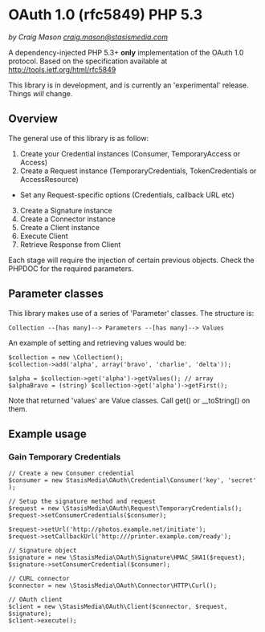 OAuth 1.0 (rfc5849) PHP 5.3
===========================

*by Craig Mason <craig.mason@stasismedia.com>*

A dependency-injected PHP 5.3+ **only** implementation of the OAuth 1.0 protocol.
Based on the specification available at http://tools.ietf.org/html/rfc5849

This library is in development, and is currently an 'experimental' release.
Things _will_ change.


Overview
--------

The general use of this library is as follow:

1. Create your Credential instances (Consumer, TemporaryAccess or Access)
2. Create a Request instance (TemporaryCredentials, TokenCredentials or AccessResource)
  * Set any Request-specific options (Credentials, callback URL etc)
3. Create a Signature instance
4. Create a Connector instance
5. Create a Client instance
6. Execute Client
7. Retrieve Response from Client

Each stage will require the injection of certain previous objects. Check the PHPDOC
for the required parameters.


Parameter classes
-----------------

This library makes use of a series of 'Parameter' classes. The structure is:

    Collection --[has many]--> Parameters --[has many]--> Values

An example of setting and retrieving values would be:

    $collection = new \Collection();
    $collection->add('alpha', array('bravo', 'charlie', 'delta'));

    $alpha = $collection->get('alpha')->getValues(); // array
    $alphaBravo = (string) $collection->get('alpha')->getFirst();

Note that returned 'values' are Value classes. Call get() or __toString() on them.


Example usage
-------------

### Gain Temporary Credentials

    // Create a new Consumer credential
    $consumer = new StasisMedia\OAuth\Credential\Consumer('key', 'secret' );

    // Setup the signature method and request
    $request = new \StasisMedia\OAuth\Request\TemporaryCredentials();
    $request->setConsumerCredentials($consumer);

    $request->setUrl('http://photos.example.net/initiate');
    $request->setCallbackUrl('http:///printer.example.com/ready');

    // Signature object
    $signature = new \StasisMedia\OAuth\Signature\HMAC_SHA1($request);
    $signature->setConsumerCredential($consumer);

    // CURL connector
    $connector = new \StasisMedia\OAuth\Connector\HTTP\Curl();

    // OAuth client
    $client = new \StasisMedia\OAuth\Client($connector, $request, $signature);
    $client->execute();